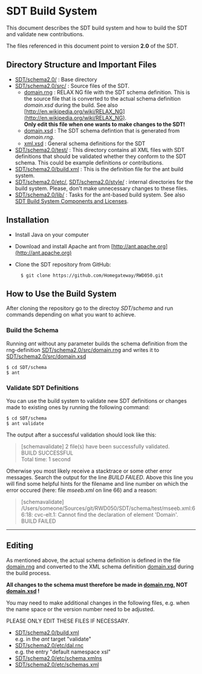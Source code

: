# SDT Build System
This document describes the SDT build system and how to build the SDT and validate new contributions.

The files referenced in this document point to version **2.0** of the SDT.

## Directory Structure and Important Files
- [SDT/schema2.0/](../..) : Base directory
- [SDT/schema2.0/src/](../src/) : Source files of the SDT.
	- [domain.rng](../src/domain.rng) : RELAX NG file with the SDT schema definition. This is the source file that is converted to the actual schema definition *domain.xsd* during the build. See also [http://en.wikipedia.org/wiki/RELAX_NG](http://en.wikipedia.org/wiki/RELAX_NG).  
	**Only edit this file when one wants to make changes to the SDT!**
	- [domain.xsd](../src/domain.xsd) : The SDT schema defintion that is generated from *domain.rng*.
	- [xml.xsd](../src/xml.xsd) : General schema definitions for the SDT
- [SDT/schema2.0/test/](../test/) : This directory contains all XML files with SDT definitions that should be validated whether they conform to the SDT schema. This could be example definitions or contributions.
- [SDT/schema2.0/build.xml](../build.xml) : This is the definition file for the ant build system.
- [SDT/schema2.0/etc/](../etc/), [SDT/schema2.0/style/](../style/) : internal directories for the build system. Please, don't make unnecessary changes to these files.
- [SDT/schema2.0/lib/](lib/) : Tasks for the ant-based build system. See also [SDT Build System Components and Licenses](SDT%20Build%20System%20Components%20and%20Licenses.md).

## Installation
- Install Java on your computer
- Download and install Apache ant from [http://ant.apache.org](http://ant.apache.org)
- Clone the SDT repository from GitHub:

		$ git clone https://github.com/Homegateway/RWD050.git
	
## How to Use the Build System
After cloning the repository go to the directoy *SDT/schema* and run commands depending on what you want to achieve.

### Build the Schema
Running *ant* without any parameter builds the schema definition from the rng-definition [SDT/schema2.0/src/domain.rng](../src/domain.rng) and writes it to [SDT/schema2.0/src/domain.xsd](../src/domain.xsd)

	$ cd SDT/schema
	$ ant

### Validate SDT Definitions
You can use the build system to validate new SDT definitions or changes made to existing ones by running the following command:

	$ cd SDT/schema
	$ ant validate

The output after a successful validation should look like this:

>[schemavalidate] 2 file(s) have been successfully validated.  
>BUILD SUCCESSFUL  
>Total time: 1 second

Otherwise you most likely receive a stacktrace or some other error messages. Search the output for the line *BUILD FAILED*. Above this line you will find some helpful hints for the filename and line number on which the error occured (here: file *mseeb.xml* on line 66) and a reason:	

>[schemavalidate] /Users/someone/Sources/git/RWD050/SDT/schema/test/mseeb.xml:66:18: cvc-elt.1: Cannot find the declaration of element 'Domain'.    
>BUILD FAILED

---

##  Editing
As mentioned above, the actual schema definition is defined in the file [domain.rng](../src/domain.rng) and converted to the XML schema definition [domain.xsd](../src/domain.xsd) during the build process. 

**All changes to the schema must therefore be made in [domain.rng](../src/domain.rng), NOT [domain.xsd](../src/domain.xsd) !**

You may need to make additional changes in the following files, e.g. when the name space or the version number need to be adjusted.

PLEASE ONLY EDIT THESE FILES IF NECESSARY. 

- [SDT/schema2.0/build.xml](../build.xml)  
e.g. in the *ant* target "validate"
- [SDT/schema2.0/etc/dal.rnc](../etc/dal.rnc)  
e.g. the entry "default namespace xsl"
- [SDT/schema2.0/etc/schema.xmlns](../etc/schema.xmlns)
- [SDT/schema2.0/etc/schemas.xml](../etc/schemas.xml)
